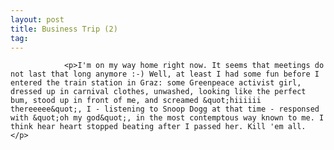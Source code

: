 ```yaml
---
layout: post
title: Business Trip (2)
tag: 
---
```



                <p>I'm on my way home right now. It seems that meetings do not last that long anymore :-) Well, at least I had some fun before I entered the train station in Graz: some Greenpeace activist girl, dressed up in carnival clothes, unwashed, looking like the perfect bum, stood up in front of me, and screamed &quot;hiiiiii thereeeee&quot;, I - listening to Snoop Dogg at that time - responsed with &quot;oh my god&quot;, in the most contemptous way known to me. I think hear heart stopped beating after I passed her. Kill 'em all. </p>
            
